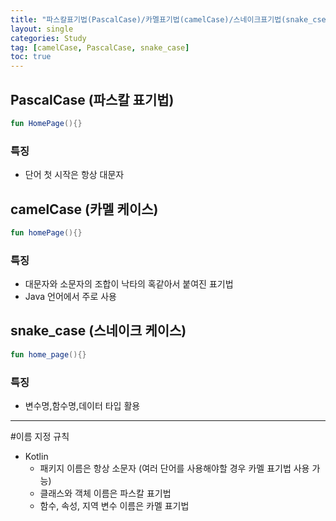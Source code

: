 ```yaml
---
title: "파스칼표기법(PascalCase)/카멜표기법(camelCase)/스네이크표기법(snake_cse)"
layout: single
categories: Study
tag: [camelCase, PascalCase, snake_case]
toc: true
---
```


## PascalCase (파스칼 표기법)
 
```kotlin
fun HomePage(){}
```

### 특징
* 단어 첫 시작은 항상 대문자

## camelCase (카멜 케이스)
```kotlin
fun homePage(){}
```

### 특징
* 대문자와 소문자의 조합이 낙타의 혹같아서 붙여진 표기법
* Java 언어에서 주로 사용

## snake_case (스네이크 케이스)
```kotlin
fun home_page(){}
```
### 특징
* 변수명,함수명,데이터 타입 활용

***
#이름 지정 규칙
* Kotlin
    + 패키지 이름은 항상 소문자 (여러 단어를 사용해야할 경우 카멜 표기법 사용 가능)
    + 클래스와 객체 이름은 파스칼 표기법
    + 함수, 속성, 지역 변수 이름은 카멜 표기법
    
